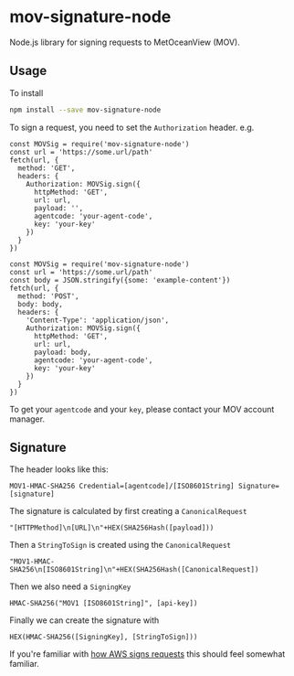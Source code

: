 # mov-signature-node
Node.js library for signing requests to MetOceanView (MOV).

## Usage

To install

```BASH
npm install --save mov-signature-node
```

To sign a request, you need to set the `Authorization` header. e.g.

```JS
const MOVSig = require('mov-signature-node')
const url = 'https://some.url/path'
fetch(url, {
  method: 'GET',
  headers: {
    Authorization: MOVSig.sign({
      httpMethod: 'GET',
      url: url,
      payload: '', 
      agentcode: 'your-agent-code',
      key: 'your-key'
    })
  }
})
```

```JS
const MOVSig = require('mov-signature-node')
const url = 'https://some.url/path'
const body = JSON.stringify({some: 'example-content'})
fetch(url, {
  method: 'POST',
  body: body,
  headers: {
    'Content-Type': 'application/json',
    Authorization: MOVSig.sign({
      httpMethod: 'GET',
      url: url,
      payload: body,
      agentcode: 'your-agent-code',
      key: 'your-key'
    })
  }
})
```

To get your `agentcode` and your `key`, please contact your MOV account manager.

## Signature

The header looks like this:

```
MOV1-HMAC-SHA256 Credential=[agentcode]/[ISO8601String] Signature=[signature]
```

The signature is calculated by first creating a `CanonicalRequest`

```
"[HTTPMethod]\n[URL]\n"+HEX(SHA256Hash([payload]))
```

Then a `StringToSign` is created using the `CanonicalRequest`

```
"MOV1-HMAC-SHA256\n[ISO8601String]\n"+HEX(SHA256Hash([CanonicalRequest])
```

Then we also need a `SigningKey`

```
HMAC-SHA256("MOV1 [ISO8601String]", [api-key])
```

Finally we can create the signature with

```
HEX(HMAC-SHA256([SigningKey], [StringToSign]))
```

If you're familiar with [how AWS signs requests](https://docs.aws.amazon.com/AmazonS3/latest/API/sig-v4-authenticating-requests.html) this should feel somewhat familiar.




